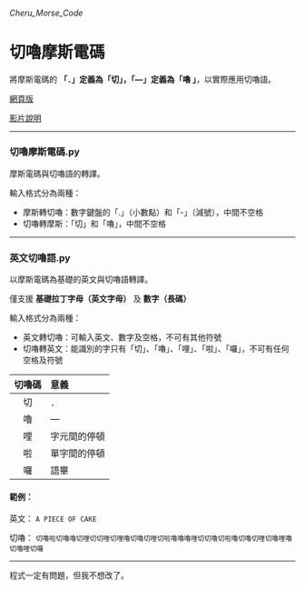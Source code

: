 ###### Cheru_Morse_Code
# 切嚕摩斯電碼

將摩斯電碼的 **「．」定義為「切」，「—」定義為「嚕 」**，以實際應用切嚕語。

[網頁版](https://byronjy.github.io/Cheru_Morse_Code_Web/Cheru_Morse_Code_Web.html?fbclid=IwAR20aFwt58-4mgbQPZZo3-yGXeYFmzOr6YTBpQrMV0TIjsW_H_jHEziSUd0)

[影片說明](https://youtu.be/BCmwzJPT-Fk)

---

### 切嚕摩斯電碼.py
摩斯電碼與切嚕語的轉譯。

輸入格式分為兩種：
* 摩斯轉切嚕：數字鍵盤的「.」（小數點）和「-」（減號），中間不空格
* 切嚕轉摩斯：「切」和「嚕」，中間不空格

---

### 英文切嚕語.py
以摩斯電碼為基礎的英文與切嚕語轉譯。

僅支援 **基礎拉丁字母（英文字母）** 及 **數字（長碼）**

輸入格式分為兩種：
* 英文轉切嚕：可輸入英文、數字及空格，不可有其他符號
* 切嚕轉英文：能識別的字只有「切」、「嚕」、「哩」、「啦」、「囉」，不可有任何空格及符號

| 切嚕碼 |  意義  |
|:-----:|:-------|
| 切 | ．        |
| 嚕 | —         |
| 哩 | 字元間的停頓|
| 啦 | 單字間的停頓|
| 囉 | 語畢       |

#### 範例：

英文： `A PIECE OF CAKE`

切嚕： `切嚕啦切嚕嚕切哩切切哩切哩嚕切嚕切哩切啦嚕嚕嚕哩切切嚕切啦嚕切嚕切哩切嚕哩嚕切嚕哩切囉`

---

程式一定有問題，但我不想改了。
